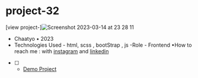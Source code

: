 # project-32
[view project-]![Screenshot 2023-03-14 at 23 28 11](https://user-images.githubusercontent.com/120978791/225123586-9644f70f-f87d-4bf9-aa6b-d9699f067abf.png)
- Chaatyo • 2023
- Technologies Used - html, scss , bootStrap , js
-Role - Frontend
•How to reach me : with [instagram](https://www.instagram.com/erfan_hesaraki_web) and [linkedin](https://www.linkedin.com/in/erfan-hesaraki-)
- [ ] - [Demo Project](https://erfanhesaraki.github.io/project-32/)
